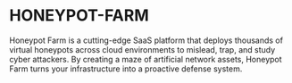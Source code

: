 # HONEYPOT-FARM
Honeypot Farm is a cutting-edge SaaS platform that deploys thousands of virtual honeypots across cloud environments to mislead, trap, and study cyber attackers. By creating a maze of artificial network assets, Honeypot Farm turns your infrastructure into a proactive defense system.
